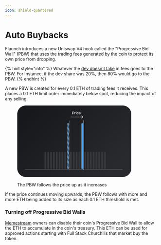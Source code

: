 ```yaml
---
icon: shield-quartered
---
```


# Auto Buybacks

Flaunch introduces a new Uniswap V4 hook called the "Progressive Bid Wall" (PBW) that uses the trading fees generated by the coin to protect its own price from dropping.

{% hint style="info" %}
Whatever the [dev doesn't take](creator-revenue.md) in fees goes to the PBW. For instance, if the dev share was 20%, then 80% would go to the PBW.
{% endhint %}

A new PBW is created for every 0.1 ETH of trading fees it receives. This places a 0.1 ETH limit order immediately below spot, reducing the impact of any selling.

<figure><img src="../.gitbook/assets/image (22).png" alt="" width="375"><figcaption><p>The PBW follows the price up as it increases</p></figcaption></figure>

If the price continues moving upwards, the PBW follows with more and more ETH being added to its size as each 0.1 ETH threshold is met.

### Turning off Progressive Bid Walls

[Memestream](revenue-stream-nft.md) owners can disable their coin's Progressive Bid Wall to allow the ETH to accumulate in the coin's treasury. This ETH can be used for approved actions starting with Full Stack Churchills that market buy the token.
